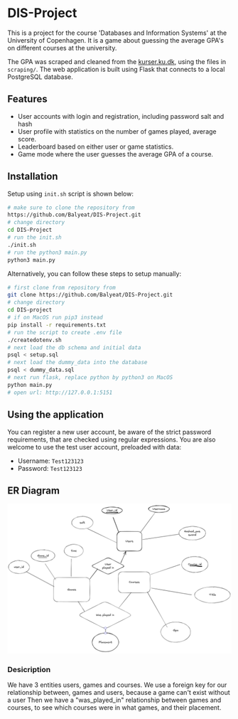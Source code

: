 # DIS-Project
This is a project for the course 'Databases and Information Systems' at the University of Copenhagen. It is a game about guessing the average GPA's on different courses at the university. 

The GPA was scraped and cleaned from the [kurser.ku.dk](https://kurser.ku.dk), using the files in `scraping/`. The web application is built using Flask that connects to a local PostgreSQL database.

## Features
 - User accounts with login and registration, including password salt and hash
 - User profile with statistics on the number of games played, average score.
 - Leaderboard based on either user or game statistics.
 - Game mode where the user guesses the average GPA of a course.



## Installation
Setup using `init.sh` script is shown below:
```bash
# make sure to clone the repository from
https://github.com/Balyeat/DIS-Project.git
# change directory 
cd DIS-Project
# run the init.sh
./init.sh
# run the python3 main.py
python3 main.py
```

Alternatively, you can follow these steps to setup manually:
```bash
# first clone from repository from
git clone https://github.com/Balyeat/DIS-Project.git
# change directory
cd DIS-project
# if on MacOS run pip3 instead
pip install -r requirements.txt
# run the script to create .env file
./createdotenv.sh
# next load the db schema and initial data
psql < setup.sql
# next load the dummy_data into the database
psql < dummy_data.sql
# next run flask, replace python by python3 on MacOS
python main.py
# open url: http://127.0.0.1:5151
```

## Using the application
You can register a new user account, be aware of the strict password requirements, that are checked using regular expressions. You are also welcome to use the test user account, preloaded with data:
- Username: `Test123123`
- Password: `Test123123`

## ER Diagram
![er](er.png)

### Desicription
We have 3 entities users, games and courses.
We use a foreign key for our relationship between, games and users, because a game can't exist without a user
Then we have a "was_played_in" relationship between games and courses, to see which courses were in what games, and their placement.